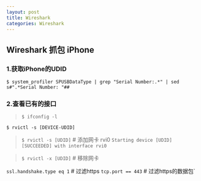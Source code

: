 ```yaml
---
layout: post
title: Wireshark
categories: Wireshark
---
```



## Wireshark 抓包 iPhone

### 1.获取iPhone的UDID

`$ system_profiler SPUSBDataType | grep "Serial Number:.*" | sed s#".*Serial Number: "##`

<!-- 00008101-001C5D3622E0001E -->

### 2.查看已有的接口

> `$ ifconfig -l`

<!-- 
lo0 gif0 stf0 anpi2 anpi1 anpi0 en4 en5 en6 en1 en2 en3 bridge0 ap1 en0 awdl0 llw0 utun0 utun1 utun2 en7 en8 en9

Arm: /Library/Apple/usr/bin/rvictl
# https://stackoverflow.com/questions/21559537/bash-rvictl-command-not-found-mac-book-pro-os-x-10-7-5-xcode-4-6

Intel: rvictl
# Macos下的wireshark抓包权限不足问题

`$ whoami`
`$ cd /dev`
`$ sudo chown [username]:admin bp*`
`$ ls -la | grep bp`

 -->
`$ rvictl -s [DEVICE-UDID]`

> `$ rvictl -s [UDID]` # 添加网卡 rvi0
`Starting device [UDID] [SUCCEEDED] with interface rvi0`

> `$ rvictl -x [UDID]` # 移除网卡

`ssl.handshake.type eq 1` # 过滤https
`tcp.port == 443` # 过滤https的数据包`
